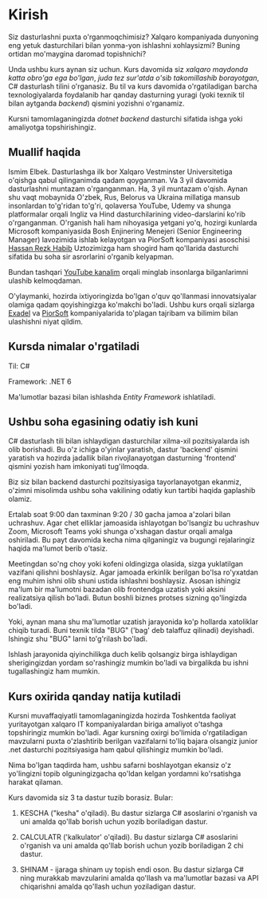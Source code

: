 # Kirish

Siz dasturlashni puxta o'rganmoqchimisiz? 
Xalqaro kompaniyada dunyoning eng yetuk dasturchilari bilan yonma-yon ishlashni xohlaysizmi? 
Buning ortidan mo'maygina daromad topishnichi? 

Unda ushbu kurs aynan siz uchun. Kurs davomida siz _xalqaro maydonda katta obro'ga ega bo'lgan_, _juda tez sur'atda o'sib takomillashib borayotgan_, C# dasturlash tilini o'rganasiz. Bu til va kurs davomida o'rgatiladigan barcha texnologiyalarda foydalanib har qanday dasturning yuragi (yoki texnik til bilan aytganda _backend_) qismini yozishni o'rganamiz.

Kursni tamomlaganingizda _dotnet backend_ dasturchi sifatida ishga yoki amaliyotga topshirishingiz.

## Muallif haqida

Ismim Elbek. Dasturlashga ilk bor Xalqaro Vestminster Universitetiga o'qishga qabul qilinganimda qadam qoyganman. Va 3 yil davomida dasturlashni muntazam o'rganganman. Ha, 3 yil muntazam o'qish. Aynan shu vaqt mobaynida O'zbek, Rus, Belorus va Ukraina millatiga mansub insonlardan to'g'ridan to'g'ri, qolaversa YouTube, Udemy va shunga platformalar orqali Ingliz va Hind dasturchilarining video-darslarini ko'rib o'rganganman. O'rganish hali ham nihoyasiga yetgani yo'q, hozirgi kunlarda Microsoft kompaniyasida Bosh Enjinering Menejeri (Senior Engineering Manager) lavozimida ishlab kelayotgan va PiorSoft kompaniyasi asoschisi [Hassan Rezk Habib](https://www.linkedin.com/in/hassanrezkhabib) Uztozimizga ham shogird ham qo'llarida dasturchi sifatida bu soha sir asrorlarini o'rganib kelyapman.

Bundan tashqari [YouTube kanalim](https://www.youtube.com/DasturlashniOrganamiz) orqali minglab insonlarga bilganlarimni ulashib kelmoqdaman. 

O'ylaymanki, hozirda ixtiyoringizda bo'lgan o'quv qo'llanmasi innovatsiyalar olamiga qadam qoyishingizga ko'makchi bo'ladi. Ushbu kurs orqali sizlarga [Exadel](https://exadel.com) va [PiorSoft](https://piorsoft.com) kompaniyalarida to'plagan tajribam va bilimim bilan ulashishni niyat qildim.

## Kursda nimalar o'rgatiladi 

Til: C#

Framework: .NET 6 

Ma'lumotlar bazasi bilan ishlashda _Entity Framework_ ishlatiladi. 

## Ushbu soha egasining odatiy ish kuni

C# dasturlash tili bilan ishlaydigan dasturchilar xilma-xil pozitsiyalarda ish olib borishadi. Bu o'z ichiga o'yinlar yaratish, dastur 'backend' qismini yaratish va hozirda jadallik bilan rivojlanayotgan dasturning 'frontend' qismini yozish ham imkoniyati tug'ilmoqda. 

Biz siz bilan backend dasturchi pozitsiyasiga tayorlanayotgan ekanmiz, o'zimni misolimda ushbu soha vakilining odatiy kun tartibi haqida gaplashib olamiz. 

Ertalab soat 9:00 dan taxminan 9:20 / 30 gacha jamoa a'zolari bilan uchrashuv. Agar chet elliklar jamoasida ishlayotgan bo'lsangiz bu uchrashuv Zoom, Microsoft Teams yoki shunga o'xshagan dastur orqali amalga oshiriladi. Bu payt davomida kecha nima qilganingiz va bugungi rejalaringiz haqida ma'lumot berib o'tasiz.

Meetingdan so'ng choy yoki kofeni oldingizga olasida, sizga yuklatilgan vazifani qilishni boshlaysiz. Agar jamoada erkinlik berilgan bo'lsa ro'yxatdan eng muhim ishni olib shuni ustida ishlashni boshlaysiz. Asosan ishingiz ma'lum bir ma'lumotni bazadan olib frontendga uzatish yoki aksini realizatsiya qilish bo'ladi. Butun boshli biznes protses sizning qo'lingizda bo'ladi. 

Yoki, aynan mana shu ma'lumotlar uzatish jarayonida ko'p hollarda xatoliklar chiqib turadi. Buni texnik tilda "BUG" ('bag' deb talaffuz qilinadi) deyishadi. Ishingiz shu "BUG" larni to'g'rilash bo'ladi. 

Ishlash jarayonida qiyinchilikga duch kelib qolsangiz birga ishlaydigan sherigingizdan yordam so'rashingiz mumkin bo'ladi va birgalikda bu ishni tugallashingiz ham mumkin. 

## Kurs oxirida qanday natija kutiladi

Kursni muvaffaqiyatli tamomlaganingizda hozirda Toshkentda faoliyat yuritayotgan xalqaro IT kompaniyalardan biriga amaliyot o'tashga topshiringiz mumkin bo'ladi. Agar kursning oxirgi bo'limida o'rgatiladigan mavzularni puxta o'zlashtirib berilgan vazifalarni to'liq bajara olsangiz junior .net dasturchi pozitsiyasiga ham qabul qilishingiz mumkin bo'ladi. 

Nima bo'lgan taqdirda ham, ushbu safarni boshlayotgan ekansiz o'z yo'lingizni topib olguningizgacha qo'ldan kelgan yordamni ko'rsatishga harakat qilaman. 

Kurs davomida siz 3 ta dastur tuzib borasiz. Bular: 
1. KESCHA ("kesha" o'qiladi). Bu dastur sizlarga C# asoslarini o'rganish va uni amalda qo'llab borish uchun yozib boriladigan dastur. 

2. CALCULATR ('kalkulator' o'qiladi). Bu dastur sizlarga C# asoslarini o'rganish va uni amalda qo'llab borish uchun yozib boriladigan 2 chi dastur. 

3. SHINAM - ijaraga shinam uy topish endi oson. Bu dastur sizlarga C# ning murakkab mavzularini amalda qo'llash va ma'lumotlar bazasi va API chiqarishni amalda qo'llash uchun yoziladigan dastur.
